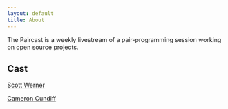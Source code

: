 ```yaml
---
layout: default
title: About
---
```


The Paircast is a weekly livestream of a pair-programming session working on
open source projects.

## Cast

[Scott Werner](https://www.scottwernerd.com)

[Cameron Cundiff](https://www.ckundo.com/)
